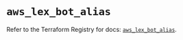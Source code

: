 # `aws_lex_bot_alias`

Refer to the Terraform Registry for docs: [`aws_lex_bot_alias`](https://registry.terraform.io/providers/hashicorp/aws/6.14.0/docs/resources/lex_bot_alias).
